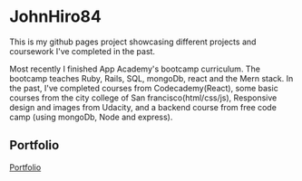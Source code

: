 # JohnHiro84

This is my github pages project showcasing 
different projects and coursework I've completed in the past.


Most recently I finished App Academy's bootcamp
curriculum. The bootcamp teaches Ruby, Rails, SQL, mongoDb, react and the Mern stack.
In the past, I've completed courses
from Codecademy(React), some basic courses from 
the city college of San francisco(html/css/js),
Responsive design and images from Udacity, and 
a backend course from free code camp (using mongoDb,
Node and express).

## Portfolio
[Portfolio](https://bit.ly/3dOGoZM)



